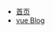 <!-- _navbar.md -->

- [首页](/)
- [vue Blog](https://closerdoor.github.io/vuepress-blog/)
<!-- * 入门
  * [快速开始](zh-cn/quickstart.md)
  * [多页文档](zh-cn/more-pages.md)
  * [定制导航栏](zh-cn/custom-navbar.md)
  * [封面](zh-cn/cover.md)


- 配置
  - [配置项](zh-cn/configuration.md)
  - [主题](zh-cn/themes.md)
  - [使用插件](zh-cn/plugins.md)
  - [Markdown 配置](zh-cn/markdown.md)
  - [代码高亮](zh-cn/language-highlight.md) -->
